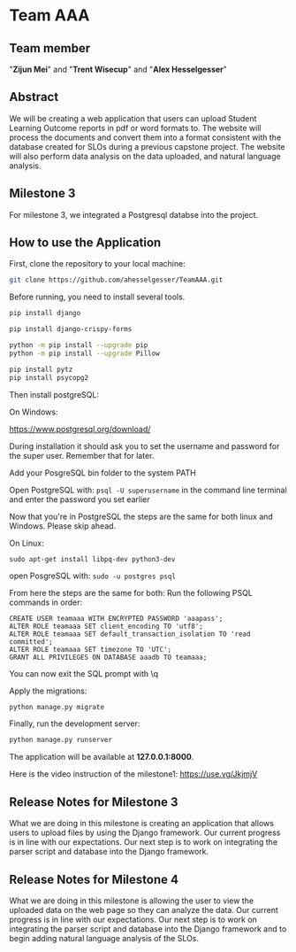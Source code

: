 # Team AAA
## Team member
"**Zijun Mei**" and "**Trent Wisecup**" and "**Alex Hesselgesser**"<br />

## Abstract
We will be creating a web application that users can upload Student Learning Outcome reports in pdf or word formats to. The website will process the documents and convert them into a format consistent with the database created for SLOs during a previous capstone project. The website will also perform data analysis on the data uploaded, and natural language analysis.

## Milestone 3 
For milestone 3, we integrated a Postgresql databse into the project.

## How to use the Application

First, clone the repository to your local machine:

```bash
git clone https://github.com/ahesselgesser/TeamAAA.git
```
Before running, you need to install several tools.

```bash
pip install django

pip install django-crispy-forms

python -m pip install --upgrade pip
python -m pip install --upgrade Pillow

pip install pytz
pip install psycopg2
```

Then install postgreSQL:

On Windows:

https://www.postgresql.org/download/

During installation it should ask you to set the username and password for the super user. Remember that for later.

Add your PosgreSQL bin folder to the system PATH

Open PostgreSQL with:
```psql -U superusername``` 
in the command line terminal
and enter the password you set earlier

Now that you're in PostgreSQL the steps are the same for both linux and Windows. Please skip ahead.

On Linux:
```sudo apt-get install postgresql postgresql-contrib
sudo apt-get install libpq-dev python3-dev
```

open PosgreSQL with:
```sudo -u postgres psql```

From here the steps are the same for both:
Run the following PSQL commands in order:

```CREATE DATABASE aaadb;
CREATE USER teamaaa WITH ENCRYPTED PASSWORD 'aaapass';
ALTER ROLE teamaaa SET client_encoding TO 'utf8';
ALTER ROLE teamaaa SET default_transaction_isolation TO 'read committed';
ALTER ROLE teamaaa SET timezone TO 'UTC';
GRANT ALL PRIVILEGES ON DATABASE aaadb TO teamaaa;
```

You can now exit the SQL prompt with \q

Apply the migrations:

```bash
python manage.py migrate
```

Finally, run the development server:

```bash
python manage.py runserver
```
The application will be available at **127.0.0.1:8000**.

Here is the video instruction of the milestone1: https://use.vg/JkjmjV
## Release Notes for Milestone 3

What we are doing in this milestone is creating an application that allows users to upload files by using the Django framework. Our current progress is in line with our expectations. Our next step is to work on integrating the parser script and database into the Django framework.

## Release Notes for Milestone 4

What we are doing in this milestone is allowing the user to view the uploaded data on the web page so they can analyze the data. Our current progress is in line with our expectations. Our next step is to work on integrating the parser script and database into the Django framework and to begin adding natural language analysis of the SLOs.


